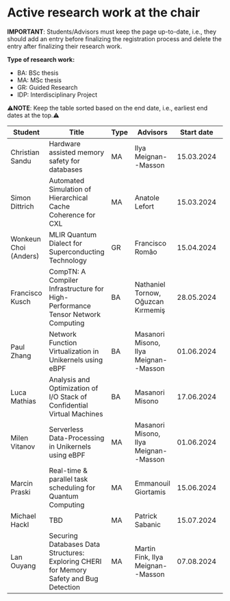 # Active research work at the chair


**IMPORTANT**: Students/Advisors must keep the page up-to-date, i.e., they should add an entry before finalizing the registration process and delete the entry after finalizing their research work.

**Type of research work:**
  - BA: BSc thesis
  - MA: MSc thesis
  - GR: Guided Research
  - IDP: Interdisciplinary Project

⚠️**NOTE**: Keep the table sorted based on the end date, i.e., earliest end dates at the top.⚠️

| Student               | Title                                                                                   | Type | Advisors                                 | Start date | End date   |
|-----------------------|-----------------------------------------------------------------------------------------|------|------------------------------------------|------------|------------|
| Christian Sandu       | Hardware assisted memory safety for databases                                           | MA   | Ilya Meignan--Masson                     | 15.03.2024 | 15.09.2024 |
| Simon Dittrich        | Automated Simulation of Hierarchical Cache Coherence for CXL                            | MA   | Anatole Lefort                           | 15.03.2024 | 15.09.2024 |
| Wonkeun Choi (Anders) | MLIR Quantum Dialect for Superconducting Technology                                     | GR   | Francisco Romão                          | 15.04.2024 | 15.09.2024 |
| Francisco Kusch       | CompTN: A Compiler Infrastructure for High-Performance Tensor Network Computing         | BA   | Nathaniel Tornow, Oğuzcan Kırmemiş       | 28.05.2024 | 28.09.2024 |
| Paul Zhang            | Network Function Virtualization in Unikernels using eBPF                                | BA   | Masanori Misono, Ilya Meignan--Masson    | 01.06.2024 | 01.10.2024 |
| Luca Mathias          | Analysis and Optimization of I/O Stack of Confidential Virtual Machines                 | BA   | Masanori Misono                          | 17.06.2024 | 17.10.2024 |
| Milen Vitanov         | Serverless Data-Processing in Unikernels using eBPF                                     | MA   | Masanori Misono, Ilya Meignan--Masson    | 01.06.2024 | 01.12.2024 |
| Marcin Praski         | Real-time & parallel task scheduling for Quantum Computing                              | MA   | Emmanouil Giortamis                      | 15.06.2024 | 15.12.2024 |
| Michael Hackl         | TBD                                                                                     | MA   | Patrick Sabanic                          | 15.07.2024 | 01.01.2025 |
| Lan Ouyang            | Securing Databases Data Structures: Exploring CHERI for Memory Safety and Bug Detection | MA   | Martin Fink, Ilya Meignan--Masson        | 07.08.2024 | 07.02.2025 |

